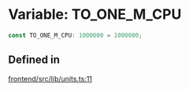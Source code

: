 # Variable: TO\_ONE\_M\_CPU

```ts
const TO_ONE_M_CPU: 1000000 = 1000000;
```

## Defined in

[frontend/src/lib/units.ts:11](https://github.com/headlamp-k8s/headlamp/blob/2481a1c9f2b4a69a9320466e7a455215b14b97b0/frontend/src/lib/units.ts#L11)

